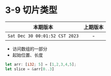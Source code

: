# 3-9 切片类型


|本期版本| 上期版本
|:---:|:---:
`Sat Dec 30 00:01:52 CST 2023` | -

* 访问数组的一部分
* 起始位置、长度

```rust
let arr: [i32; 5] = [1,2,3,4,5];
let slice = &arr[0..3]
```